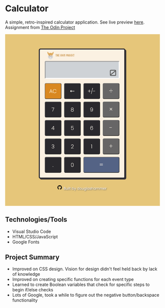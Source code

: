 # Calculator
A simple, retro-inspired calculator application. See live preview [here](https://douglashammer.github.io/calculator/).\
Assignment from [The Odin Project](https://www.theodinproject.com/paths/foundations/courses/foundations/lessons/calculator)

![Screenshot of Project](images/calc-pic-github.png)

## Technologies/Tools
* Visual Studio Code
* HTML/CSS/JavaScript
* Google Fonts

## Project Summary
* Improved on CSS design. Vision for design didn't feel held back by lack of knowledge
* Improved on creating specific functions for each event type
* Learned to create Boolean variables that check for specific steps to begin if/else checks
* Lots of Google, took a while to figure out the negative button/backspace functionality

